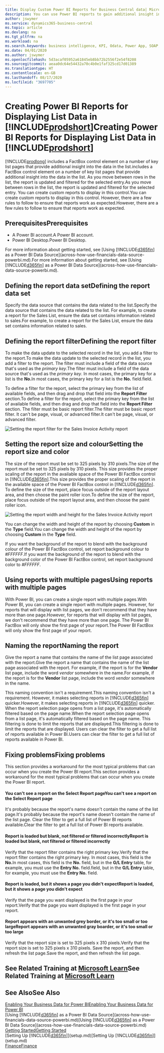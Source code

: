 ```yaml
---
title: Display Custom Power BI Reports for Business Central data| Microsoft Docs
description: You can use Power BI reports to gain additional insight into data in lists.
author: jswymer
ms.service: dynamics365-business-central
ms.topic: article
ms.devlang: na
ms.tgt_pltfrm: na
ms.workload: na
ms.search.keywords: business intelligence, KPI, Odata, Power App, SOAP, analysis
ms.date: 04/01/2020
ms.author: jswymer
ms.openlocfilehash: 5d3acaf05952a61845eb8bb72b2556f2e54f8208
ms.sourcegitcommit: aeaa0dc64e54432a70c4b0e1faf325cd17d01389
ms.translationtype: HT
ms.contentlocale: en-GB
ms.lasthandoff: 08/17/2020
ms.locfileid: "3697705"
---
```

# <a name="creating-power-bi-reports-for-displaying-list-data-in-prodshort"></a><span data-ttu-id="c3a29-103">Creating Power BI Reports for Displaying List Data in [!INCLUDE[prodshort](includes/prodshort.md)]</span><span class="sxs-lookup"><span data-stu-id="c3a29-103">Creating Power BI Reports for Displaying List Data in [!INCLUDE[prodshort](includes/prodshort.md)]</span></span>

[!INCLUDE[prodlong](includes/prodlong.md)] <span data-ttu-id="c3a29-104">includes a FactBox control element on a number of key list pages that provide additional insight into the data in the list.</span><span class="sxs-lookup"><span data-stu-id="c3a29-104">includes a FactBox control element on a number of key list pages that provide additional insight into the data in the list.</span></span> <span data-ttu-id="c3a29-105">As you move between rows in the list, the report is updated and filtered for the selected entry.</span><span class="sxs-lookup"><span data-stu-id="c3a29-105">As you move between rows in the list, the report is updated and filtered for the selected entry.</span></span> <span data-ttu-id="c3a29-106">You can create custom reports to display in this control.</span><span class="sxs-lookup"><span data-stu-id="c3a29-106">You can create custom reports to display in this control.</span></span> <span data-ttu-id="c3a29-107">However, there are a few rules to follow to ensure that reports work as expected.</span><span class="sxs-lookup"><span data-stu-id="c3a29-107">However, there are a few rules to follow to ensure that reports work as expected.</span></span>  

## <a name="prerequisites"></a><span data-ttu-id="c3a29-108">Prerequisites</span><span class="sxs-lookup"><span data-stu-id="c3a29-108">Prerequisites</span></span>

- <span data-ttu-id="c3a29-109">A Power BI account.</span><span class="sxs-lookup"><span data-stu-id="c3a29-109">A Power BI account.</span></span>
- <span data-ttu-id="c3a29-110">Power BI Desktop.</span><span class="sxs-lookup"><span data-stu-id="c3a29-110">Power BI Desktop.</span></span>

<span data-ttu-id="c3a29-111">For more information about getting started, see [Using [!INCLUDE[d365fin](includes/d365fin_md.md)] as a Power BI Data Source](across-how-use-financials-data-source-powerbi.md).</span><span class="sxs-lookup"><span data-stu-id="c3a29-111">For more information about getting started, see [Using [!INCLUDE[d365fin](includes/d365fin_md.md)] as a Power BI Data Source](across-how-use-financials-data-source-powerbi.md).</span></span>

## <a name="defining-the-report-data-set"></a><span data-ttu-id="c3a29-112">Defining the report data set</span><span class="sxs-lookup"><span data-stu-id="c3a29-112">Defining the report data set</span></span>

<span data-ttu-id="c3a29-113">Specify the data source that contains the data related to the list.</span><span class="sxs-lookup"><span data-stu-id="c3a29-113">Specify the data source that contains the data related to the list.</span></span> <span data-ttu-id="c3a29-114">For example, to create a report for the Sales List, ensure the data set contains information related to sales.</span><span class="sxs-lookup"><span data-stu-id="c3a29-114">For example, to create a report for the Sales List, ensure the data set contains information related to sales.</span></span>  

## <a name="defining-the-report-filter"></a><span data-ttu-id="c3a29-115">Defining the report filter</span><span class="sxs-lookup"><span data-stu-id="c3a29-115">Defining the report filter</span></span>

<span data-ttu-id="c3a29-116">To make the data update to the selected record in the list, you add a filter to the report.</span><span class="sxs-lookup"><span data-stu-id="c3a29-116">To make the data update to the selected record in the list, you add a filter to the report.</span></span> <span data-ttu-id="c3a29-117">The filter must include a field of the data source that's used as the *primary key*.</span><span class="sxs-lookup"><span data-stu-id="c3a29-117">The filter must include a field of the data source that's used as the *primary key*.</span></span> <span data-ttu-id="c3a29-118">In most cases, the primary key for a list is the **No.**</span><span class="sxs-lookup"><span data-stu-id="c3a29-118">In most cases, the primary key for a list is the **No.**</span></span> <span data-ttu-id="c3a29-119">field.</span><span class="sxs-lookup"><span data-stu-id="c3a29-119">field.</span></span>

<span data-ttu-id="c3a29-120">To define a filter for the report, select the primary key from the list of available fields, and then drag and drop that field into the **Report Filter** section.</span><span class="sxs-lookup"><span data-stu-id="c3a29-120">To define a filter for the report, select the primary key from the list of available fields, and then drag and drop that field into the **Report Filter** section.</span></span> <span data-ttu-id="c3a29-121">The filter must be basic report filter.</span><span class="sxs-lookup"><span data-stu-id="c3a29-121">The filter must be basic report filter.</span></span> <span data-ttu-id="c3a29-122">It can't be page, visual, or advanced filter.</span><span class="sxs-lookup"><span data-stu-id="c3a29-122">It can't be page, visual, or advanced filter.</span></span> 

![Setting the report filter for the Sales Invoice Activity report](./media/across-how-use-powerbi-reports-factbox/financials-powerbi-report-filter.png)

## <a name="setting-the-report-size-and-color"></a><span data-ttu-id="c3a29-124">Setting the report size and colour</span><span class="sxs-lookup"><span data-stu-id="c3a29-124">Setting the report size and color</span></span>

<span data-ttu-id="c3a29-125">The size of the report must be set to 325 pixels by 310 pixels.</span><span class="sxs-lookup"><span data-stu-id="c3a29-125">The size of the report must be set to 325 pixels by 310 pixels.</span></span> <span data-ttu-id="c3a29-126">This size provides the proper scaling of the report in the available space of the Power BI FactBox control in [!INCLUDE[d365fin](includes/d365fin_md.md)].</span><span class="sxs-lookup"><span data-stu-id="c3a29-126">This size provides the proper scaling of the report in the available space of the Power BI FactBox control in [!INCLUDE[d365fin](includes/d365fin_md.md)].</span></span> <span data-ttu-id="c3a29-127">To define the size of the report, place focus outside of the report layout area, and then choose the paint roller icon.</span><span class="sxs-lookup"><span data-stu-id="c3a29-127">To define the size of the report, place focus outside of the report layout area, and then choose the paint roller icon.</span></span>

![Setting the report width and height for the Sales Invoice Activity report](./media/across-how-use-powerbi-reports-factbox/financials-powerbi-report-sizing.png)

<span data-ttu-id="c3a29-129">You can change the width and height of the report by choosing **Custom** in the **Type** field.</span><span class="sxs-lookup"><span data-stu-id="c3a29-129">You can change the width and height of the report by choosing **Custom** in the **Type** field.</span></span>

<span data-ttu-id="c3a29-130">If you want the background of the report to blend with the background colour of the Power BI FactBox control, set report background colour to *#FFFFFF*.</span><span class="sxs-lookup"><span data-stu-id="c3a29-130">If you want the background of the report to blend with the background color of the Power BI FactBox control, set report background color to *#FFFFFF*.</span></span> 

## <a name="using-reports-with-multiple-pages"></a><span data-ttu-id="c3a29-131">Using reports with multiple pages</span><span class="sxs-lookup"><span data-stu-id="c3a29-131">Using reports with multiple pages</span></span>

<span data-ttu-id="c3a29-132">With Power BI, you can create a single report with multiple pages.</span><span class="sxs-lookup"><span data-stu-id="c3a29-132">With Power BI, you can create a single report with multiple pages.</span></span> <span data-ttu-id="c3a29-133">However, for reports that will display with list pages, we don't recommend that they have more than one page.</span><span class="sxs-lookup"><span data-stu-id="c3a29-133">However, for reports that will display with list pages, we don't recommend that they have more than one page.</span></span> <span data-ttu-id="c3a29-134">The Power BI FactBox will only show the first page of your report.</span><span class="sxs-lookup"><span data-stu-id="c3a29-134">The Power BI FactBox will only show the first page of your report.</span></span>

## <a name="naming-the-report"></a><span data-ttu-id="c3a29-135">Naming the report</span><span class="sxs-lookup"><span data-stu-id="c3a29-135">Naming the report</span></span>

<span data-ttu-id="c3a29-136">Give the report a name that contains the name of the list page associated with the report.</span><span class="sxs-lookup"><span data-stu-id="c3a29-136">Give the report a name that contains the name of the list page associated with the report.</span></span> <span data-ttu-id="c3a29-137">For example, if the report is for the **Vendor** list page, include the word *vendor* somewhere in the name.</span><span class="sxs-lookup"><span data-stu-id="c3a29-137">For example, if the report is for the **Vendor** list page, include the word *vendor* somewhere in the name.</span></span>  

<span data-ttu-id="c3a29-138">This naming convention isn't a requirement.</span><span class="sxs-lookup"><span data-stu-id="c3a29-138">This naming convention isn't a requirement.</span></span> <span data-ttu-id="c3a29-139">However, it makes selecting reports in [!INCLUDE[d365fin](includes/d365fin_md.md)] quicker.</span><span class="sxs-lookup"><span data-stu-id="c3a29-139">However, it makes selecting reports in [!INCLUDE[d365fin](includes/d365fin_md.md)] quicker.</span></span> <span data-ttu-id="c3a29-140">When the report selection page opens from a list page, it's automatically filtered based on the page name.</span><span class="sxs-lookup"><span data-stu-id="c3a29-140">When the report selection page opens from a list page, it's automatically filtered based on the page name.</span></span> <span data-ttu-id="c3a29-141">This filtering is done to limit the reports that are displayed.</span><span class="sxs-lookup"><span data-stu-id="c3a29-141">This filtering is done to limit the reports that are displayed.</span></span> <span data-ttu-id="c3a29-142">Users can clear the filter to get a full list of reports available in Power BI.</span><span class="sxs-lookup"><span data-stu-id="c3a29-142">Users can clear the filter to get a full list of reports available in Power BI.</span></span>  

## <a name="fixing-problems"></a><span data-ttu-id="c3a29-143">Fixing problems</span><span class="sxs-lookup"><span data-stu-id="c3a29-143">Fixing problems</span></span>

<span data-ttu-id="c3a29-144">This section provides a workaround for the most typical problems that can occur when you create the Power BI report.</span><span class="sxs-lookup"><span data-stu-id="c3a29-144">This section provides a workaround for the most typical problems that can occur when you create the Power BI report.</span></span>  

#### <a name="you-cant-see-a-report-on-the-select-report-page"></a><span data-ttu-id="c3a29-145">You can't see a report on the Select Report page</span><span class="sxs-lookup"><span data-stu-id="c3a29-145">You can't see a report on the Select Report page</span></span>

<span data-ttu-id="c3a29-146">It's probably because the report's name doesn't contain the name of the list page.</span><span class="sxs-lookup"><span data-stu-id="c3a29-146">It's probably because the report's name doesn't contain the name of the list page.</span></span> <span data-ttu-id="c3a29-147">Clear the filter to get a full list of Power BI reports available.</span><span class="sxs-lookup"><span data-stu-id="c3a29-147">Clear the filter to get a full list of Power BI reports available.</span></span>  

#### <a name="report-is-loaded-but-blank-not-filtered-or-filtered-incorrectly"></a><span data-ttu-id="c3a29-148">Report is loaded but blank, not filtered or filtered incorrectly</span><span class="sxs-lookup"><span data-stu-id="c3a29-148">Report is loaded but blank, not filtered or filtered incorrectly</span></span>

<span data-ttu-id="c3a29-149">Verify that the report filter contains the right primary key.</span><span class="sxs-lookup"><span data-stu-id="c3a29-149">Verify that the report filter contains the right primary key.</span></span> <span data-ttu-id="c3a29-150">In most cases, this field is the **No.**</span><span class="sxs-lookup"><span data-stu-id="c3a29-150">In most cases, this field is the **No.**</span></span> <span data-ttu-id="c3a29-151">field, but in the **G/L Entry** table, for example, you must use the **Entry No.** field.</span><span class="sxs-lookup"><span data-stu-id="c3a29-151">field, but in the **G/L Entry** table, for example, you must use the **Entry No.** field.</span></span>

#### <a name="report-is-loaded-but-it-shows-a-page-you-didnt-expect"></a><span data-ttu-id="c3a29-152">Report is loaded, but it shows a page you didn't expect</span><span class="sxs-lookup"><span data-stu-id="c3a29-152">Report is loaded, but it shows a page you didn't expect</span></span>

<span data-ttu-id="c3a29-153">Verify that the page you want displayed is the first page in your report.</span><span class="sxs-lookup"><span data-stu-id="c3a29-153">Verify that the page you want displayed is the first page in your report.</span></span>  

#### <a name="report-appears-with-an-unwanted-gray-boarder-or-its-too-small-or-too-large"></a><span data-ttu-id="c3a29-154">Report appears with an unwanted grey border, or it's too small or too large</span><span class="sxs-lookup"><span data-stu-id="c3a29-154">Report appears with an unwanted gray boarder, or it's too small or too large</span></span>

<span data-ttu-id="c3a29-155">Verify that the report size is set to 325 pixels x 310 pixels.</span><span class="sxs-lookup"><span data-stu-id="c3a29-155">Verify that the report size is set to 325 pixels x 310 pixels.</span></span> <span data-ttu-id="c3a29-156">Save the report, and then refresh the list page.</span><span class="sxs-lookup"><span data-stu-id="c3a29-156">Save the report, and then refresh the list page.</span></span>  

## <a name="see-related-training-at-microsoft-learn"></a><span data-ttu-id="c3a29-157">See Related Training at [Microsoft Learn](/learn/modules/configure-powerbi-excel-dynamics-365-business-central/index)</span><span class="sxs-lookup"><span data-stu-id="c3a29-157">See Related Training at [Microsoft Learn](/learn/modules/configure-powerbi-excel-dynamics-365-business-central/index)</span></span>

## <a name="see-also"></a><span data-ttu-id="c3a29-158">See Also</span><span class="sxs-lookup"><span data-stu-id="c3a29-158">See Also</span></span>

[<span data-ttu-id="c3a29-159">Enabling Your Business Data for Power BI</span><span class="sxs-lookup"><span data-stu-id="c3a29-159">Enabling Your Business Data for Power BI</span></span>](admin-powerbi.md)  
<span data-ttu-id="c3a29-160">[Using [!INCLUDE[d365fin](includes/d365fin_md.md)] as a Power BI Data Source](across-how-use-financials-data-source-powerbi.md)</span><span class="sxs-lookup"><span data-stu-id="c3a29-160">[Using [!INCLUDE[d365fin](includes/d365fin_md.md)] as a Power BI Data Source](across-how-use-financials-data-source-powerbi.md)</span></span>  
[<span data-ttu-id="c3a29-161">Getting Started</span><span class="sxs-lookup"><span data-stu-id="c3a29-161">Getting Started</span></span>](product-get-started.md)  
<span data-ttu-id="c3a29-162">[Setting Up [!INCLUDE[d365fin](includes/d365fin_md.md)]](setup.md)</span><span class="sxs-lookup"><span data-stu-id="c3a29-162">[Setting Up [!INCLUDE[d365fin](includes/d365fin_md.md)]](setup.md)</span></span>  
[<span data-ttu-id="c3a29-163">Finance</span><span class="sxs-lookup"><span data-stu-id="c3a29-163">Finance</span></span>](finance.md)  
